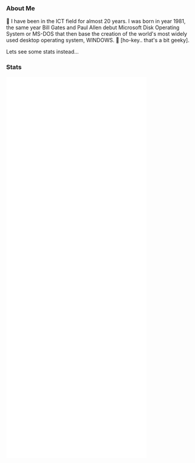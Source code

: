 ### About Me 

👋 I have been in the ICT field for almost 20 years. I was born in year 1981, the same year Bill Gates and Paul Allen debut Microsoft Disk Operating System or MS-DOS that then base the creation of the world's most widely used desktop operating system, WINDOWS. 🤮 [ho-key.. that's a bit geeky].

Lets see some stats instead...

### Stats

![Metrics](/github-metrics.svg)
